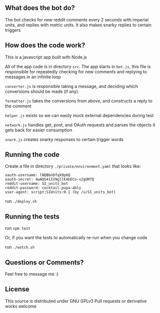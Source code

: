 What does the bot do?
---
The bot checks for new reddit comments every 2 seconds with imperial units, and replies with metric units. It also makes snarky replies to certain triggers


How does the code work?
---
This is a javascript app built with Node.js

All of the app code is in directory `src`. The app starts in `bot.js`, this file is responsible for repeatedly checking for new comments and replying to messages in an infinite loop

`converter.js` is responsible taking a message, and deciding which conversions should be made (if any).

`formatter.js` takes the conversions from above, and constructs a reply to the comment

`helper.js` exists so we can easily mock external dependencies during test

`network.js` handles get, post, and OAuth requests and parses the objects it gets back for easier consumption

`snark.js` creates snarky responses to certain trigger words


Running the code
---
Create a file in directory `./private/environment.yaml` that looks like:
```
oauth-username: lNQBbnDfqX9p6Q
oauth-secret: 4wAQS41IV9gllE4kECo-v2gUM7Q
reddit-username: SI_units_bot 
reddit-password: cocktail-pupa-ably
user-agent: script:SIUnits:0.1 (by /u/SI_units_bot)
```
run `./deploy.sh`


Running the tests
---
run `npm test`

Or, if you want the tests to automatically re-run when you change code

run `./watch.sh`


Questions or Comments?
---
Feel free to message me :)


License
---
This source is distributed under GNU GPLv3
Pull requests or derivative works welcome
